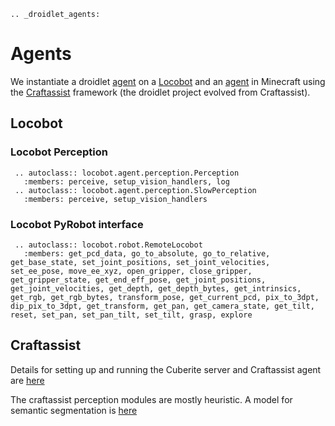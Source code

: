```eval_rst
.. _droidlet_agents:
```
# Agents
We instantiate a droidlet [agent](https://github.com/fairinternal/minecraft/blob/master/locobot/agent) on a [Locobot](http://www.locobot.org/) and an [agent](https://github.com/fairinternal/minecraft/blob/master/craftassist/agent) in Minecraft using the [Craftassist](https://arxiv.org/abs/1907.08584) framework (the droidlet project evolved from Craftassist).  

## Locobot ##

### Locobot Perception ###
```eval_rst
 .. autoclass:: locobot.agent.perception.Perception
   :members: perceive, setup_vision_handlers, log
 .. autoclass:: locobot.agent.perception.SlowPerception
   :members: perceive, setup_vision_handlers
```

### Locobot PyRobot interface ###
```eval_rst
 .. autoclass:: locobot.robot.RemoteLocobot
   :members: get_pcd_data, go_to_absolute, go_to_relative, get_base_state, set_joint_positions, set_joint_velocities, set_ee_pose, move_ee_xyz, open_gripper, close_gripper, get_gripper_state, get_end_eff_pose, get_joint_positions, get_joint_velocities, get_depth, get_depth_bytes, get_intrinsics, get_rgb, get_rgb_bytes, transform_pose, get_current_pcd, pix_to_3dpt, dip_pix_to_3dpt, get_transform, get_pan, get_camera_state, get_tilt, reset, set_pan, set_pan_tilt, set_tilt, grasp, explore
```

## Craftassist ##
Details for setting up and running the Cuberite server and Craftassist agent are [here](https://github.com/fairinternal/minecraft/blob/master/craftassist/README.md)

The craftassist perception modules are mostly heuristic.  A model for semantic segmentation is [here](https://github.com/fairinternal/minecraft/tree/master/craftassist/agent/voxel_models/detection-transformer/)
